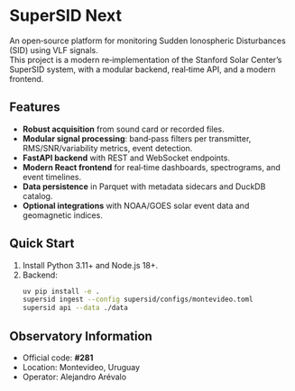 # SuperSID Next

An open‑source platform for monitoring Sudden Ionospheric Disturbances (SID) using VLF signals.  
This project is a modern re‑implementation of the Stanford Solar Center’s SuperSID system, with a modular backend, real‑time API, and a modern frontend.

## Features
- **Robust acquisition** from sound card or recorded files.
- **Modular signal processing**: band‑pass filters per transmitter, RMS/SNR/variability metrics, event detection.
- **FastAPI backend** with REST and WebSocket endpoints.
- **Modern React frontend** for real‑time dashboards, spectrograms, and event timelines.
- **Data persistence** in Parquet with metadata sidecars and DuckDB catalog.
- **Optional integrations** with NOAA/GOES solar event data and geomagnetic indices.

## Quick Start
1. Install Python 3.11+ and Node.js 18+.
2. Backend:
   ```bash
   uv pip install -e .
   supersid ingest --config supersid/configs/montevideo.toml
   supersid api --data ./data

## Observatory Information
- Official code: **#281**
- Location: Montevideo, Uruguay
- Operator: Alejandro Arévalo
